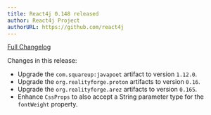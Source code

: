 ```yaml
---
title: React4j 0.148 released
author: React4j Project
authorURL: https://github.com/react4j
---
```


[Full Changelog](https://github.com/react4j/react4j/compare/v0.147...v0.148)

Changes in this release:

* Upgrade the `com.squareup:javapoet` artifact to version `1.12.0`.
* Upgrade the `org.realityforge.proton` artifacts to version `0.16`.
* Upgrade the `org.realityforge.arez` artifacts to version `0.165`.
* Enhance `CssProps` to also accept a String parameter type for the `fontWeight` property.

